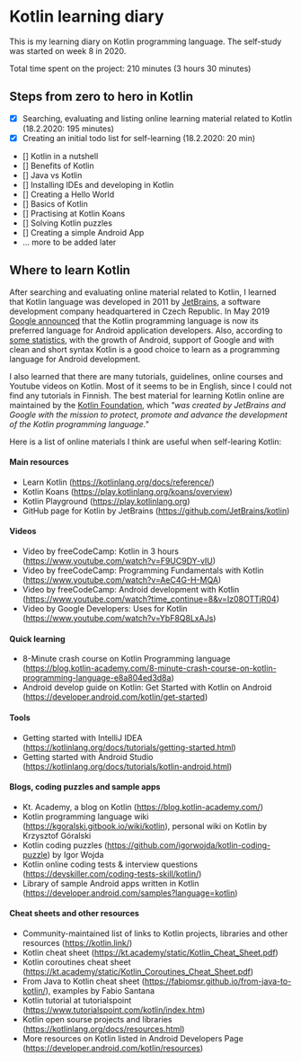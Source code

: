 # Kotlin learning diary

This is my learning diary on Kotlin programming language. The self-study was started on week 8 in 2020. 

Total time spent on the project: 210 minutes (3 hours 30 minutes)

## Steps from zero to hero in Kotlin

- [x] Searching, evaluating and listing online learning material related to Kotlin (18.2.2020: 195 minutes)
- [x] Creating an initial todo list for self-learning (18.2.2020: 20 min)
- [] Kotlin in a nutshell
- [] Benefits of Kotlin
- [] Java vs Kotlin
- [] Installing IDEs and developing in Kotlin
- [] Creating a Hello World
- [] Basics of Kotlin
- [] Practising at Kotlin Koans
- [] Solving Kotlin puzzles
- [] Creating a simple Android App
- ... more to be added later

## Where to learn Kotlin

After searching and evaluating online material related to Kotlin, I learned that Kotlin language was developed in 2011 by [JetBrains](https://www.jetbrains.com/), a software development company headquartered in Czech Republic. In May 2019 [Google announced](https://techcrunch.com/2019/05/07/kotlin-is-now-googles-preferred-language-for-android-app-development/) that the Kotlin programming language is now its preferred language for Android application developers. Also, according to [some statistics](http://codinginfinite.com/top-programming-languages-2020-stats-surveys), with the growth of Android, support of Google and with clean and short syntax Kotlin is a good choice to learn as a programming language for Android development.

I also learned that there are many tutorials, guidelines, online courses and Youtube videos on Kotlin. Most of it seems to be in English, since I could not find any tutorials in Finnish. The best material for learning Kotlin online are maintained by the [Kotlin Foundation](https://kotlinlang.org/foundation/kotlin-foundation.html), which *"was created by JetBrains and Google with the mission to protect, promote and advance the development of the Kotlin programming language."*

Here is a list of online materials I think are useful when self-learing Kotlin:

#### Main resources
- Learn Kotlin (https://kotlinlang.org/docs/reference/)
- Kotlin Koans (https://play.kotlinlang.org/koans/overview)
- Kotlin Playground (https://play.kotlinlang.org)
- GitHub page for Kotlin by JetBrains (https://github.com/JetBrains/kotlin)

#### Videos
- Video by freeCodeCamp: Kotlin in 3 hours (https://www.youtube.com/watch?v=F9UC9DY-vIU)
- Video by freeCodeCamp: Programming Fundamentals with Kotlin (https://www.youtube.com/watch?v=AeC4G-H-MQA)
- Video by freeCodeCamp: Android development with Kotlin (https://www.youtube.com/watch?time_continue=8&v=Iz08OTTjR04)
- Video by Google Developers: Uses for Kotlin (https://www.youtube.com/watch?v=YbF8Q8LxAJs)

#### Quick learning
- 8-Minute crash course on Kotlin Programming language (https://blog.kotlin-academy.com/8-minute-crash-course-on-kotlin-programming-language-e8a804ed3d8a)
- Android develop guide on Kotlin: Get Started with Kotlin on Android (https://developer.android.com/kotlin/get-started)

#### Tools
- Getting started with IntelliJ IDEA (https://kotlinlang.org/docs/tutorials/getting-started.html)
- Getting started with Android Studio (https://kotlinlang.org/docs/tutorials/kotlin-android.html)

#### Blogs, coding puzzles and sample apps
- Kt. Academy, a blog on Kotlin (https://blog.kotlin-academy.com/)
- Kotlin programming language wiki (https://kgoralski.gitbook.io/wiki/kotlin), personal wiki on Kotlin by Krzysztof Góralski
- Kotlin coding puzzles (https://github.com/igorwojda/kotlin-coding-puzzle) by Igor Wojda
- Kotlin online coding tests & interview questions (https://devskiller.com/coding-tests-skill/kotlin/)
- Library of sample Android apps written in Kotlin (https://developer.android.com/samples?language=kotlin)

#### Cheat sheets and other resources
- Community-maintained list of links to Kotlin projects, libraries and other resources (https://kotlin.link/)
- Kotlin cheat sheet (https://kt.academy/static/Kotlin_Cheat_Sheet.pdf)
- Kotlin coroutines cheat sheet (https://kt.academy/static/Kotlin_Coroutines_Cheat_Sheet.pdf)
- From Java to Kotlin cheat sheet (https://fabiomsr.github.io/from-java-to-kotlin/), examples by Fabio Santana
- Kotlin tutorial at tutorialspoint (https://www.tutorialspoint.com/kotlin/index.htm)
- Kotlin open sourse projects and libraries (https://kotlinlang.org/docs/resources.html)
- More resources on Kotlin listed in Android Developers Page (https://developer.android.com/kotlin/resources)
